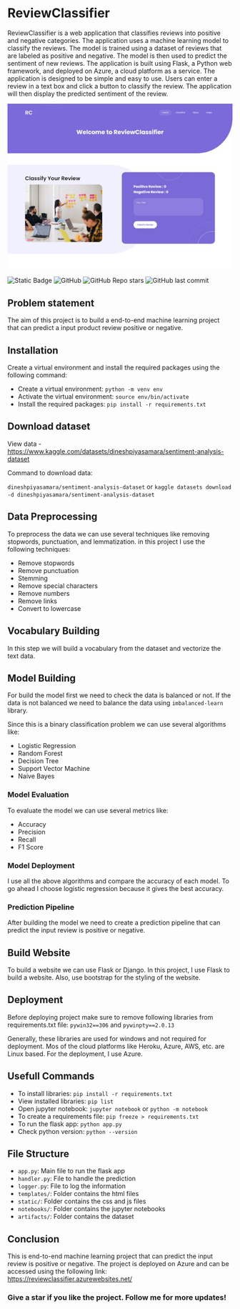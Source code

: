 # ReviewClassifier

ReviewClassifier is a web application that classifies reviews into positive and negative categories. The application uses a machine learning model to classify the reviews. The model is trained using a dataset of reviews that are labeled as positive and negative. The model is then used to predict the sentiment of new reviews. The application is built using Flask, a Python web framework, and deployed on Azure, a cloud platform as a service. The application is designed to be simple and easy to use. Users can enter a review in a text box and click a button to classify the review. The application will then display the predicted sentiment of the review.

<!-- add img -->
![ReviewClassifier](./static/images/reviewclassifier.jpg)


![Static Badge](https://img.shields.io/badge/Repo-ReviewClassifier-purple) ![GitHub](https://img.shields.io/github/license/manulthanura/ReviewClassifier) ![GitHub Repo stars](https://img.shields.io/github/stars/manulthanura/ReviewClassifier?color=yellow) ![GitHub last commit](https://img.shields.io/github/last-commit/manulthanura/ReviewClassifier)

## Problem statement

The aim of this project is to build a end-to-end machine learning project that can predict a input product review positive or negative.

## Installation

Create a virtual environment and install the required packages using the following command:

- Create a virtual environment: `python -m venv env`
- Activate the virtual environment: `source env/bin/activate`
- Install the required packages: `pip install -r requirements.txt`

## Download dataset

View data - https://www.kaggle.com/datasets/dineshpiyasamara/sentiment-analysis-dataset

Command to download data:

`dineshpiyasamara/sentiment-analysis-dataset` or `kaggle datasets download -d dineshpiyasamara/sentiment-analysis-dataset`

## Data Preprocessing

To preprocess the data we can use several techniques like removing stopwords, punctuation, and lemmatization.
in this project I use the following techniques:

- Remove stopwords
- Remove punctuation
- Stemming
- Remove special characters
- Remove numbers
- Remove links
- Convert to lowercase

## Vocabulary Building

In this step we will build a vocabulary from the dataset and vectorize the text data.

## Model Building

For build the model first we need to check the data is balanced or not. If the data is not balanced we need to balance the data using `imbalanced-learn` library.

Since this is a binary classification problem we can use several algorithms like:
- Logistic Regression
- Random Forest
- Decision Tree
- Support Vector Machine
- Naive Bayes

### Model Evaluation

To evaluate the model we can use several metrics like:
- Accuracy
- Precision
- Recall
- F1 Score

### Model Deployment

I use all the above algorithms and compare the accuracy of each model. To go ahead I choose logistic regression because it gives the best accuracy.

### Prediction Pipeline

After building the model we need to create a prediction pipeline that can predict the input review is positive or negative.

## Build Website

To build a website we can use Flask or Django. In this project, I use Flask to build a website. Also, use bootstrap for the styling of the website.

## Deployment

Before deploying project make sure to remove following libraries from requirements.txt file:
`pywin32==306` and `pywinpty==2.0.13`

Generally, these libraries are used for windows and not required for deployment. Mos of the cloud platforms like Heroku, Azure, AWS, etc. are Linux based. For the deployment, I use Azure.

## Usefull Commands

- To install libraries: `pip install -r requirements.txt`
- View installed libraries: `pip list`
- Open jupyter notebook: `jupyter notebook` or `python -m notebook`
- To create a requirements file: `pip freeze > requirements.txt`
- To run the flask app: `python app.py`
- Check python version: `python --version`

## File Structure

- `app.py`: Main file to run the flask app
- `handler.py`: File to handle the prediction
- `logger.py`: File to log the information
- `templates/`: Folder contains the html files
- `static/`: Folder contains the css and js files
- `notebooks/`: Folder contains the jupyter notebooks
- `artifacts/`: Folder contains the dataset

## Conclusion

This is end-to-end machine learning project that can predict the input review is positive or negative. The project is deployed on Azure and can be accessed using the following link: https://reviewclassifier.azurewebsites.net/

### Give a star if you like the project. Follow me for more updates!